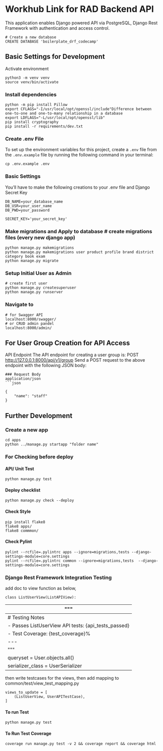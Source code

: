 # Workhub Link for RAD Backend API

This application enables Django powered API via PostgreSQL, Django Rest Framework with authentication and access control.

    # Create a new database
    CREATE DATABASE 'boilerplate_drf_codecamp'

## Basic Settings for Development

Activate environment

    python3 -m venv venv
    source venv/bin/activate

### Install dependencies

    python -m pip install Pillow
    export CFLAGS="-I/usr/local/opt/openssl/include"Difference between one-to-one and one-to-many relationship in a database
    export LDFLAGS="-L/usr/local/opt/openssl/lib"
    pip install cryptography
    pip install -r requirements/dev.txt

### Create .env File

To set up the environment variables for this project, create a `.env` file from the `.env.example` file by running the following command in your terminal:

    cp .env.example .env

### Basic Settings

You’ll have to make the following creations to your .env file
and Django Secret Key

    DB_NAME=your_database_name
    DB_USR=your_user_name
    DB_PWD=your_password

    SECRET_KEY='your_secret_key'

### Make migrations and Apply to database # create migrations files (every new django app)

    python manage.py makemigrations
    python manage.py makemigrations user product profile brand district category book exam
    python manage.py migrate

### Setup Initial User as Admin

    # create first user
    python manage.py createsuperuser
    python manage.py runserver

### Navigate to

    # for Swagger API
    localhost:8000/swagger/
    # or CRUD admin pandel
    localhost:8000/admin/


## For User Group Creation for API Access

API Endpoint
The API endpoint for creating a user group is:
POST http://127.0.0.1:8000/api/v1/group
Send a POST request to the above endpoint with the following JSON body:

    ### Request Body
    application/json
    ```json

    {
        "name": "staff"
    }

## Further Development

### Create a new app

    cd apps
    python ../manage.py startapp "folder name"

### For Checking before deploy

#### API/ Unit Test

    python manage.py test

#### Deploy checklist

    python manage.py check --deploy

#### Check Style

    pip install flake8
    flake8 apps/
    flake8 commmon/

#### Check Pylint

    pylint --rcfile=.pylintrc apps --ignore=migrations,tests --django-settings-module=core.settings
    pylint --rcfile=.pylintrc common --ignore=migrations,tests  --django-settings-module=core.settings

### Django Rest Framework Integration Testing

add doc to view function as below,

    class ListUserView(ListAPIView):

| """                                                 |
| --------------------------------------------------- |
| # Testing Notes                                     |
| - Passes ListUserView API tests: {api_tests_passed} |
| - Test Coverage: {test_coverage}%                   |
| ---                                                 |
| """                                                 |
| queryset = User.objects.all()                       |
| serializer_class = UserSerializer                   |

then write testcases for the views, then add mapping to common/test/view_test_mapping.py

    views_to_update = [
        (ListUserView, UserAPITestCase),
    ]

#### To run Test

    python manage.py test

#### To Run Test Coverage

    coverage run manage.py test -v 2 && coverage report && coverage html
